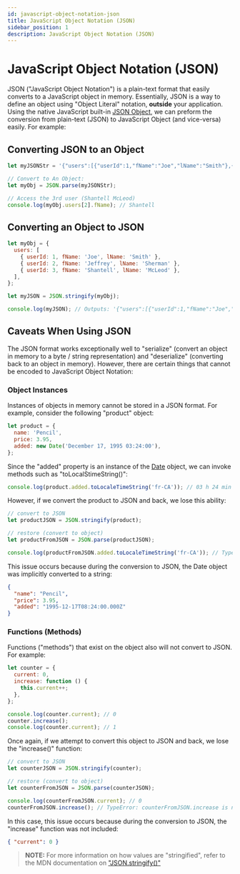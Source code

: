 ```yaml
---
id: javascript-object-notation-json
title: JavaScript Object Notation (JSON)
sidebar_position: 1
description: JavaScript Object Notation (JSON)
---
```


# JavaScript Object Notation (JSON)

JSON ("JavaScript Object Notation") is a plain-text format that easily converts to a JavaScript object in memory. Essentially, JSON is a way to define an object using "Object Literal" notation, **outside** your application. Using the native JavaScript built-in [JSON Object](https://developer.mozilla.org/en/docs/Web/JavaScript/Reference/Global_Objects/JSON), we can preform the conversion from plain-text (JSON) to JavaScript Object (and vice-versa) easily. For example:

## Converting JSON to an Object

<!-- prettier-ignore-start -->
```js
let myJSONStr = '{"users":[{"userId":1,"fName":"Joe","lName":"Smith"},{"userId":2,"fName":"Jeffrey","lName":"Sherman"},{"userId":3,"fName":"Shantell","lName":"McLeod"}]}';

// Convert to An Object:
let myObj = JSON.parse(myJSONStr);

// Access the 3rd user (Shantell McLeod)
console.log(myObj.users[2].fName); // Shantell
```

## Converting an Object to JSON

```js
let myObj = {
  users: [
    { userId: 1, fName: 'Joe', lName: 'Smith' },
    { userId: 2, fName: 'Jeffrey', lName: 'Sherman' },
    { userId: 3, fName: 'Shantell', lName: 'McLeod' },
  ],
};

let myJSON = JSON.stringify(myObj);

console.log(myJSON); // Outputs: '{"users":[{"userId":1,"fName":"Joe","lName":"Smith"},{"userId":2,"fName":"Jeffrey","lName":"Sherman"},{"userId":3,"fName":"Shantell","lName":"McLeod"}]}'
```
<!-- prettier-ignore-end -->

## Caveats When Using JSON

The JSON format works exceptionally well to "serialize" (convert an object in memory to a byte / string representation) and "deserialize" (converting back to an object in memory). However, there are certain things that cannot be encoded to JavaScript Object Notation:

### Object Instances

Instances of objects in memory cannot be stored in a JSON format. For example, consider the following "product" object:

```js
let product = {
  name: 'Pencil',
  price: 3.95,
  added: new Date('December 17, 1995 03:24:00'),
};
```

Since the "added" property is an instance of the [Date](https://developer.mozilla.org/en-US/docs/Web/JavaScript/Reference/Global_Objects/Date) object, we can invoke methods such as "toLocalStimeString()":

```js
console.log(product.added.toLocaleTimeString('fr-CA')); // 03 h 24 min 00 s
```

However, if we convert the product to JSON and back, we lose this ability:

```js
// convert to JSON
let productJSON = JSON.stringify(product);

// restore (convert to object)
let productFromJSON = JSON.parse(productJSON);

console.log(productFromJSON.added.toLocaleTimeString('fr-CA')); // TypeError: productFromJSON.added.toLocaleTimeString is not a function
```

This issue occurs because during the conversion to JSON, the Date object was implicitly converted to a string:

```json
{
  "name": "Pencil",
  "price": 3.95,
  "added": "1995-12-17T08:24:00.000Z"
}
```

### Functions (Methods)

Functions ("methods") that exist on the object also will not convert to JSON. For example:

```js
let counter = {
  current: 0,
  increase: function () {
    this.current++;
  },
};

console.log(counter.current); // 0
counter.increase();
console.log(counter.current); // 1
```

Once again, if we attempt to convert this object to JSON and back, we lose the "increase()" function:

```js
// convert to JSON
let counterJSON = JSON.stringify(counter);

// restore (convert to object)
let counterFromJSON = JSON.parse(counterJSON);

console.log(counterFromJSON.current); // 0
counterFromJSON.increase(); // TypeError: counterFromJSON.increase is not a function
```

In this case, this issue occurs because during the conversion to JSON, the "increase" function was not included:

```json
{ "current": 0 }
```

> **NOTE:** For more information on how values are "stringified", refer to the MDN documentation on ["JSON.stringify()"](https://developer.mozilla.org/en-US/docs/Web/JavaScript/Reference/Global_Objects/JSON/stringify#description)
